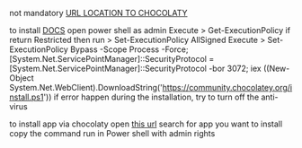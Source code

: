not mandatory
[URL LOCATION TO CHOCOLATY](https://chocolatey.org/)

to install [DOCS](https://chocolatey.org/install#individual)
	open power shell as admin
	Execute > Get-ExecutionPolicy
		if return Restricted then run > Set-ExecutionPolicy AllSigned
	Execute > Set-ExecutionPolicy Bypass -Scope Process -Force; [System.Net.ServicePointManager]::SecurityProtocol = [System.Net.ServicePointManager]::SecurityProtocol -bor 3072; iex ((New-Object System.Net.WebClient).DownloadString('https://community.chocolatey.org/install.ps1'))
if error happen during the installation, try to turn off the anti-virus

to install app via chocolaty
	open [this url](https://community.chocolatey.org/packages)
	search for app you want to install
	copy the command 
	run in Power shell with admin rights
	